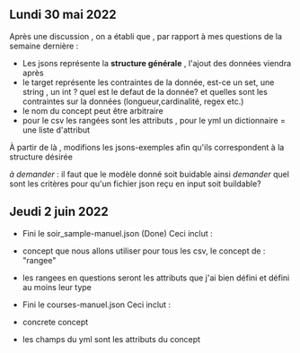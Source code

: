 ## Lundi 30 mai 2022

Après une discussion , on a établi que , par rapport à mes questions de la semaine dernière : 

- Les jsons représente la **structure générale** , l'ajout des données viendra après 
- le target représente les contraintes de la donnée, est-ce un set, une string , un int ? quel est le defaut de la donnée? et quelles sont les contraintes sur la données (longueur,cardinalité, regex etc.)
- le nom du concept peut être arbitraire 
- pour le csv les rangées sont les attributs , pour le yml un dictionnaire = une liste d'attribut 

À partir de là , modifions les jsons-exemples afin qu'ils correspondent à la structure désirée 

*à demander* : il faut que le modèle donné soit buidable ainsi *demander* quel sont les critères pour qu'un fichier json reçu en input soit buildable?

## Jeudi 2 juin 2022

- Fini le soir_sample-manuel.json (Done)
Ceci inclut : 
- concept que nous allons utiliser pour tous les csv, le concept de : "rangee" 
- les rangees en questions seront les attributs que j'ai bien défini et défini au moins leur type

- Fini le courses-manuel.json
Ceci inclut : 
- concrete concept 
- les champs du yml sont les attributs du concept 


